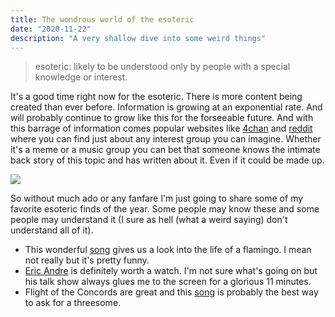 ```yaml
---
title: The wondrous world of the esoteric
date: "2020-11-22"
description: "A very shallow dive into some weird things"
---
```


> esoteric: likely to be understood only by people with a special knowledge or interest.

It's a good time right now for the esoteric. There is more content being created than ever before. Information is growing at an exponential rate. And will probably continue to grow like this for the forseeable future. And with this barrage of information comes popular websites like [4chan](https://en.wikipedia.org/wiki/4chan) and [reddit](https://en.wikipedia.org/wiki/Reddit) where you can find just about any interest group you can imagine. Whether it's a meme or a music group you can bet that someone knows the intimate back story of this topic and has written about it. Even if it could be made up.

![](https://media.giphy.com/media/JUXS6l5rcBWWszBPw7/giphy.gif)

So without much ado or any fanfare I'm just going to share some of my favorite esoteric finds of the year. Some people may know these and some people may understand it (I sure as hell (what a weird saying) don't understand all of it).

- This wonderful [song](https://www.youtube.com/watch?v=6hJv5yBLe9c&ab_channel=MarcRebillet) gives us a look into the life of a flamingo. I mean not really but it's pretty funny.
- [Eric Andre](https://www.youtube.com/watch?v=gKi908jvW-I) is definitely worth a watch. I'm not sure what's going on but his talk show always glues me to the screen for a glorious 11 minutes.
- Flight of the Concords are great and this [song](https://www.youtube.com/watch?v=pY8jaGs7xJ0) is probably the best way to ask for a threesome.